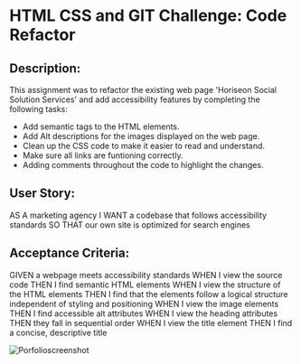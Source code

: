 # HTML CSS and GIT Challenge: Code Refactor

## Description:
This assignment was to refactor the existing web page 'Horiseon Social Solution Services' and add accessibility features by completing the following tasks:
* Add semantic tags to the HTML elements.
* Add Alt descriptions for the images displayed on the web page.
* Clean up the CSS code to make it easier to read and understand.
* Make sure all links are funtioning correctly.
* Adding comments throughout the code to highlight the changes.

## User Story: 
AS A marketing agency
I WANT a codebase that follows accessibility standards
SO THAT our own site is optimized for search engines

## Acceptance Criteria: 
GIVEN a webpage meets accessibility standards
WHEN I view the source code
THEN I find semantic HTML elements
WHEN I view the structure of the HTML elements
THEN I find that the elements follow a logical structure independent of styling and positioning
WHEN I view the image elements
THEN I find accessible alt attributes
WHEN I view the heading attributes
THEN they fall in sequential order
WHEN I view the title element
THEN I find a concise, descriptive title


![Porfolioscreenshot](https://user-images.githubusercontent.com/113400746/194198164-3f1791ee-2836-401e-bd15-706946263861.png)
